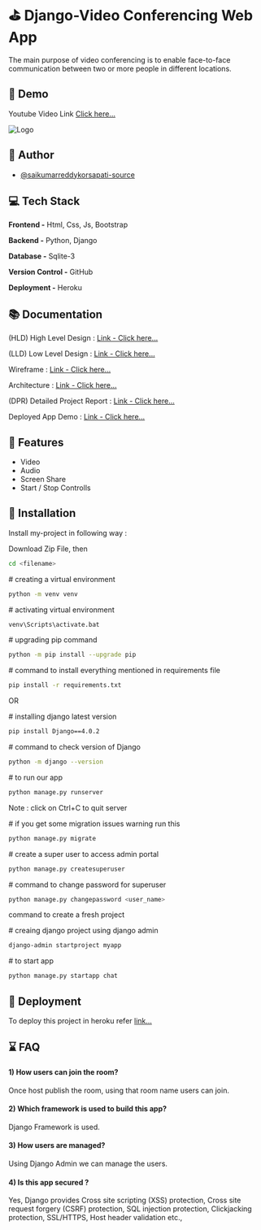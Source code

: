 
# ⛳ Django-Video Conferencing Web App

The main purpose of video conferencing is to enable face-to-face communication between two or more people in different locations.




## 🎥 Demo

Youtube Video Link [Click here...](https://youtu.be/6dKbLnG0Or4) 

![Logo](https://media.giphy.com/media/l1WR5hEkNhESWpY6td/giphy-downsized-large.gif)

## 👨 Author

- [@saikumarreddykorsapati-source](https://github.com/saikumarreddykorsapati-source)



## 💻 Tech Stack

**Frontend -** Html, Css, Js, Bootstrap

**Backend -** Python, Django

**Database -** Sqlite-3

**Version Control -** GitHub

**Deployment -** Heroku

## 📚 Documentation

(HLD) High Level Design : [Link - Click here...](https://github.com/saikumarreddykorsapati-source/DSM_Challenge_4/blob/main/Documents/Django_VC_HLD_1.0v.pdf)

(LLD) Low Level Design : [Link - Click here...](https://github.com/saikumarreddykorsapati-source/DSM_Challenge_4/blob/main/Documents/Django_VC_LLD_V01.pdf)

Wireframe : [Link - Click here...](https://github.com/saikumarreddykorsapati-source/DSM_Challenge_4/blob/main/Documents/Wireframe_Doc_DjangoVideoConderenceWebApp_v01.pdf)

Architecture : [Link - Click here...](https://github.com/saikumarreddykorsapati-source/DSM_Challenge_4/blob/main/Documents/Django_VC_Architecture.pdf)

(DPR) Detailed Project Report : [Link - Click here...](https://docs.google.com/presentation/d/1bszo3bBnD2KpTYfb9tTakYQ0zl4LTLKLl3qWMoJZ224/edit?usp=sharing)

Deployed App Demo : [Link - Click here...](https://django-video-conference-app.herokuapp.com)

## 📎 Features

- Video
- Audio
- Screen Share
- Start / Stop Controlls


## 📌 Installation

Install my-project in following way :

Download Zip File, then 

```bash 
cd <filename>
```
\# creating a virtual environment
```bash 
python -m venv venv 
```
\# activating virtual environment
```bash
venv\Scripts\activate.bat

```
\# upgrading pip command
```bash
python -m pip install --upgrade pip

```
\# command to install everything mentioned in requirements file
```bash  
pip install -r requirements.txt
```
OR

\# installing django latest version
```bash  
pip install Django==4.0.2
```
\# command to check version of Django
```bash 
python -m django --version
```

\# to run our app
```bash 
python manage.py runserver
```
Note : click on Ctrl+C to quit server


\# if you get some migration issues warning run this
```bash 
python manage.py migrate
```
\# create a super user to access admin portal
```bash 
python manage.py createsuperuser
```
\# command to change password for superuser
```bash 
python manage.py changepassword <user_name>
```
command to create a fresh project

\# creaing django project using django admin
```bash 
django-admin startproject myapp
```
\# to start app
```bash 
python manage.py startapp chat
```
 

 
 
 






## 💾 Deployment

To deploy this project in heroku refer [link...](https://studygyaan.com/django/django-everywhere-host-your-django-app-for-free-on-heroku)



## ⌛ FAQ

#### 1) How users can join the room?

Once host publish the room, using that room name users can join.

#### 2) Which framework is used to build this app?

Django Framework is used.

#### 3) How users are managed?
Using Django Admin we can manage the users.

#### 4) Is this app secured ?
Yes, Django provides Cross site scripting (XSS) protection, Cross site request forgery (CSRF) protection, SQL injection protection, Clickjacking protection, SSL/HTTPS, Host header validation etc.,

